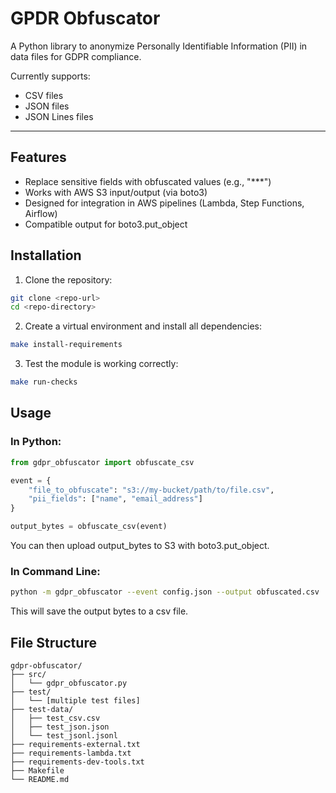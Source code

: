 # GPDR Obfuscator

A Python library to anonymize Personally Identifiable Information (PII) in data files for GDPR compliance.

Currently supports:
- CSV files
- JSON files
- JSON Lines files

---

## Features

- Replace sensitive fields with obfuscated values (e.g., "***")
- Works with AWS S3 input/output (via boto3)
- Designed for integration in AWS pipelines (Lambda, Step Functions, Airflow)
- Compatible output for boto3.put_object

## Installation

1. Clone the repository:

```bash
git clone <repo-url>
cd <repo-directory>
```

2. Create a virtual environment and install all dependencies:

```bash
make install-requirements
```

3. Test the module is working correctly:

```bash
make run-checks
```

## Usage

### In Python:

```python
from gdpr_obfuscator import obfuscate_csv

event = {
    "file_to_obfuscate": "s3://my-bucket/path/to/file.csv",
    "pii_fields": ["name", "email_address"]
}

output_bytes = obfuscate_csv(event)
```
You can then upload output_bytes to S3 with boto3.put_object.

### In Command Line:

```bash
python -m gdpr_obfuscator --event config.json --output obfuscated.csv
```
This will save the output bytes to a csv file.

## File Structure

```
gdpr-obfuscator/
├── src/
│   └── gdpr_obfuscator.py
├── test/
│   └── [multiple test files]
├── test-data/
│   ├── test_csv.csv
│   ├── test_json.json
│   └── test_jsonl.jsonl
├── requirements-external.txt
├── requirements-lambda.txt
├── requirements-dev-tools.txt
├── Makefile
└── README.md
```